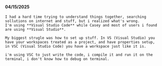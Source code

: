 #### 04/15/2025

    I had a hard time trying to understand things together, searching sollutions on internet and stuff, but i realized what's wrong.
    I'm using **Visual Studio Code** while Casey and most of users i found are using **Visual Studio**.

    My biggest strugle was how to set up stuff. In VS (Visual Studio) you have your workspaces treated as a project, and have properties setup, in VSC (Visual Studio Code) you have a workspace just like it is.

    i'm using VSC to just write the code, i compile it and run it on the terminal, i don't know how to debug on terminal.